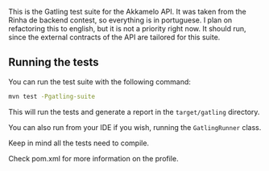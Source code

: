 This is the Gatling test suite for the Akkamelo API. It was taken from the Rinha de backend contest, so everything is in portuguese.
I plan on refactoring this to english, but it is not a priority right now. 
It should run, since the external contracts of the API are tailored for this suite.

## Running the tests
You can run the test suite with the following command:
```bash
mvn test -Pgatling-suite
```
This will run the tests and generate a report in the `target/gatling` directory.

You can also run from your IDE if you wish, running the `GatlingRunner` class.

Keep in mind all the tests need to compile.

Check pom.xml for more information on the profile.